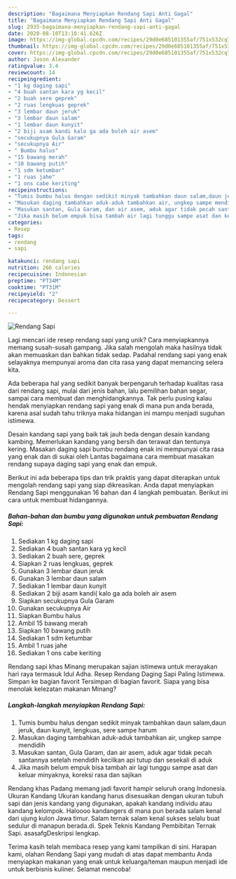 ```yaml
---
description: "Bagaimana Menyiapkan Rendang Sapi Anti Gagal"
title: "Bagaimana Menyiapkan Rendang Sapi Anti Gagal"
slug: 2935-bagaimana-menyiapkan-rendang-sapi-anti-gagal
date: 2020-08-10T13:18:41.626Z
image: https://img-global.cpcdn.com/recipes/29d0e685101355af/751x532cq70/rendang-sapi-foto-resep-utama.jpg
thumbnail: https://img-global.cpcdn.com/recipes/29d0e685101355af/751x532cq70/rendang-sapi-foto-resep-utama.jpg
cover: https://img-global.cpcdn.com/recipes/29d0e685101355af/751x532cq70/rendang-sapi-foto-resep-utama.jpg
author: Jason Alexander
ratingvalue: 3.4
reviewcount: 14
recipeingredient:
- "1 kg daging sapi"
- "4 buah santan kara yg kecil"
- "2 buah sere geprek"
- "2 ruas lengkuas geprek"
- "3 lembar daun jeruk"
- "3 lembar daun salam"
- "1 lembar daun kunyit"
- "2 biji asam kandi kalo ga ada boleh air asem"
- "secukupnya Gula Garam"
- "secukupnya Air"
- " Bumbu halus"
- "15 bawang merah"
- "10 bawang putih"
- "1 sdm ketumbar"
- "1 ruas jahe"
- "1 ons cabe keriting"
recipeinstructions:
- "Tumis bumbu halus dengan sedikit minyak tambahkan daun salam,daun jeruk, daun kunyit, lengkuas, sere sampe harum"
- "Masukan daging tambahkan aduk-aduk tambahkan air, ungkep sampe mendidih"
- "Masukan santan, Gula Garam, dan air asem, aduk agar tidak pecah santannya setelah mendidih kecilkan api tutup dan sesekali di aduk"
- "Jika masih belum empuk bisa tambah air lagi tunggu sampe asat dan keluar minyaknya, koreksi rasa dan sajikan"
categories:
- Resep
tags:
- rendang
- sapi

katakunci: rendang sapi 
nutrition: 266 calories
recipecuisine: Indonesian
preptime: "PT34M"
cooktime: "PT31M"
recipeyield: "2"
recipecategory: Dessert

---
```



![Rendang Sapi](https://img-global.cpcdn.com/recipes/29d0e685101355af/751x532cq70/rendang-sapi-foto-resep-utama.jpg)

Lagi mencari ide resep rendang sapi yang unik? Cara menyiapkannya memang susah-susah gampang. Jika salah mengolah maka hasilnya tidak akan memuaskan dan bahkan tidak sedap. Padahal rendang sapi yang enak selayaknya mempunyai aroma dan cita rasa yang dapat memancing selera kita.

Ada beberapa hal yang sedikit banyak berpengaruh terhadap kualitas rasa dari rendang sapi, mulai dari jenis bahan, lalu pemilihan bahan segar, sampai cara membuat dan menghidangkannya. Tak perlu pusing kalau hendak menyiapkan rendang sapi yang enak di mana pun anda berada, karena asal sudah tahu triknya maka hidangan ini mampu menjadi suguhan istimewa.

Desain kandang sapi yang baik tak jauh beda dengan desain kandang kambing. Memerlukan kandang yang bersih dan terawat dan tentunya kering. Masakan daging sapi bumbu rendang enak ini mempunyai cita rasa yang enak dan di sukai oleh Lantas bagaimana cara membuat masakan rendang supaya daging sapi yang enak dan empuk.


Berikut ini ada beberapa tips dan trik praktis yang dapat diterapkan untuk mengolah rendang sapi yang siap dikreasikan. Anda dapat menyiapkan Rendang Sapi menggunakan 16 bahan dan 4 langkah pembuatan. Berikut ini cara untuk membuat hidangannya.

<!--inarticleads1-->

##### Bahan-bahan dan bumbu yang digunakan untuk pembuatan Rendang Sapi:

1. Sediakan 1 kg daging sapi
1. Sediakan 4 buah santan kara yg kecil
1. Sediakan 2 buah sere, geprek
1. Siapkan 2 ruas lengkuas, geprek
1. Gunakan 3 lembar daun jeruk
1. Gunakan 3 lembar daun salam
1. Sediakan 1 lembar daun kunyit
1. Sediakan 2 biji asam kandi( kalo ga ada boleh air asem
1. Siapkan secukupnya Gula Garam
1. Gunakan secukupnya Air
1. Siapkan  Bumbu halus
1. Ambil 15 bawang merah
1. Siapkan 10 bawang putih
1. Sediakan 1 sdm ketumbar
1. Ambil 1 ruas jahe
1. Sediakan 1 ons cabe keriting


Rendang sapi khas Minang merupakan sajian istimewa untuk merayakan hari raya termasuk Idul Adha. Resep Rendang Daging Sapi Paling Istimewa. Simpan ke bagian favorit Tersimpan di bagian favorit. Siapa yang bisa menolak kelezatan makanan Minang? 

<!--inarticleads2-->

##### Langkah-langkah menyiapkan Rendang Sapi:

1. Tumis bumbu halus dengan sedikit minyak tambahkan daun salam,daun jeruk, daun kunyit, lengkuas, sere sampe harum
1. Masukan daging tambahkan aduk-aduk tambahkan air, ungkep sampe mendidih
1. Masukan santan, Gula Garam, dan air asem, aduk agar tidak pecah santannya setelah mendidih kecilkan api tutup dan sesekali di aduk
1. Jika masih belum empuk bisa tambah air lagi tunggu sampe asat dan keluar minyaknya, koreksi rasa dan sajikan


Rendang khas Padang memang jadi favorit hampir seluruh orang Indonesia. Ukuran Kandang Ukuran kandang harus disesuaikan dengan ukuran tubuh sapi dan jenis kandang yang digunakan, apakah kandang individu atau kandang kelompok. Haloooo kandangers di mana pun berada salam kenal dari ujung kulon Jawa timur. Salam ternak salam kenal sukses selalu buat sedulur di manapun berada.di. Spek Teknis Kandang Pembibitan Ternak Sapi. asasafgDeskripsi lengkap. 

Terima kasih telah membaca resep yang kami tampilkan di sini. Harapan kami, olahan Rendang Sapi yang mudah di atas dapat membantu Anda menyiapkan makanan yang enak untuk keluarga/teman maupun menjadi ide untuk berbisnis kuliner. Selamat mencoba!
